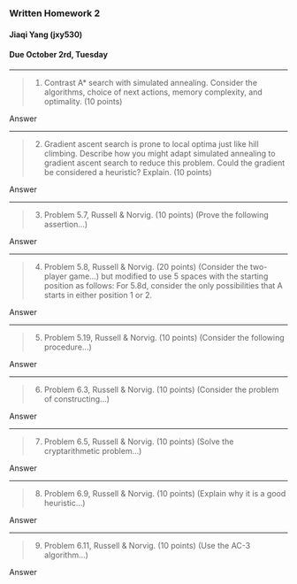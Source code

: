 ### Written Homework 2

#### Jiaqi Yang (jxy530)

#### Due October 2rd, Tuesday

------

> 1. Contrast A* search with simulated annealing. Consider the algorithms, choice of
>    next actions, memory complexity, and optimality. (10 points)

Answer

------

> 2. Gradient ascent search is prone to local optima just like hill climbing. Describe how
> you might adapt simulated annealing to gradient ascent search to reduce this
> problem. Could the gradient be considered a heuristic? Explain. (10 points)

Answer

------

> 3. Problem 5.7, Russell & Norvig. (10 points) (Prove the following assertion...)

Answer

------

> 4. Problem 5.8, Russell & Norvig. (20 points) (Consider the two-player game…) but
>    modified to use 5 spaces with the starting position as follows:
>    For 5.8d, consider the only possibilities that A starts in either position 1 or 2.

Answer

------

> 5. Problem 5.19, Russell & Norvig. (10 points) (Consider the following procedure...)

Answer

------

> 6. Problem 6.3, Russell & Norvig. (10 points) (Consider the problem of constructing...)

Answer

------

> 7. Problem 6.5, Russell & Norvig. (10 points) (Solve the cryptarithmetic problem…)

Answer

------

> 8. Problem 6.9, Russell & Norvig. (10 points) (Explain why it is a good heuristic...)

Answer

------

> 9. Problem 6.11, Russell & Norvig. (10 points) (Use the AC-3 algorithm...)

Answer